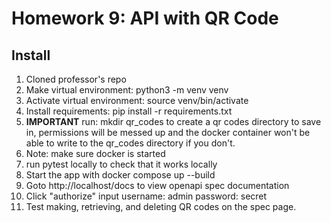 # Homework 9: API with QR Code
## Install
1. Cloned professor's repo
3. Make virtual environment:  python3 -m venv venv
4. Activate virtual environment: source venv/bin/activate
5. Install requirements: pip install -r requirements.txt
6. **IMPORTANT** run: mkdir qr_codes to create a qr codes directory to save in, permissions will be messed up and the docker container won't be able to write to the qr_codes directory if you don't.
7. Note: make sure docker is started
8. run pytest locally to check that it works locally
9. Start the app with docker compose up --build
10. Goto http://localhost/docs to view openapi spec documentation
11. Click "authorize" input username: admin password: secret
12. Test making,  retrieving, and deleting QR codes on the spec page.
